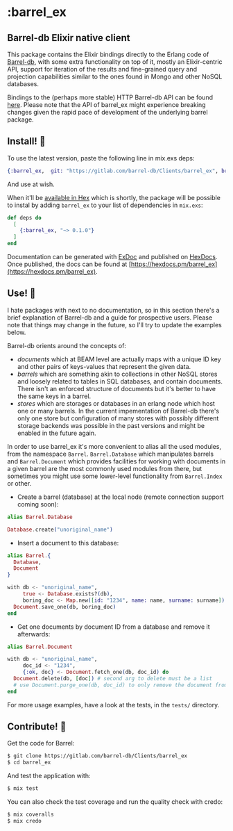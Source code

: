 # :barrel_ex

## Barrel-db Elixir native client

This package contains the Elixir bindings directly to the Erlang code of
[Barrel-db](https://barrel-db.org/),
with some extra functionality on top of it, mostly an Elixir-centric API,
support for iteration of the results and fine-grained query and projection
capabilities similar to the ones found in Mongo and other NoSQL databases.

Bindings to the (perhaps more stable) HTTP Barrel-db API can be found [here](https://gitlab.com/barrel-db/Clients/barrel_ex_http). Please note that
the API of barrel_ex might experience breaking changes given the rapid pace
of development of the underlying barrel package.

## Install! :wave:

To use the latest version, paste the following line in mix.exs deps:

```elixir
{:barrel_ex,  git: "https://gitlab.com/barrel-db/Clients/barrel_ex", branch: "develop"}
```

And use at wish.

When it'll be [available in Hex](https://hex.pm/docs/publish) which is shortly, the package will be possible to instal
by adding `barrel_ex` to your list of dependencies in `mix.exs`:

```elixir
def deps do
  [
    {:barrel_ex, "~> 0.1.0"}
  ]
end
```

Documentation can be generated with [ExDoc](https://github.com/elixir-lang/ex_doc)
and published on [HexDocs](https://hexdocs.pm). Once published, the docs can
be found at [https://hexdocs.pm/barrel_ex](https://hexdocs.pm/barrel_ex).

## Use! :muscle:


I hate packages with next to no documentation, so in this section there's a brief 
explanation of Barrel-db and a guide 
for prospective users. Please note that things may change in
the future, so I'll try to update the examples below.

Barrel-db orients around the concepts of:

+ *documents* which at BEAM level are actually maps with a unique ID key and
other pairs of keys-values that represent the given data.
+ *barrels* which are something akin to collections
in other NoSQL stores and loosely related to tables in SQL databases, and contain documents. There isn't an enforced structure of documents but it's better to have the same keys in a barrel.
+ *stores* which are storages or databases in an erlang node which host one or many
barrels. In the current impementation of Barrel-db there's only one store but configuration of many stores with possibly different storage backends was possible in the past versions and might be enabled in the future again.

In order to use barrel_ex it's more convenient to alias all the
used modules, from the namespace `Barrel`.
`Barrel.Database` which manipulates barrels and `Barrel.Document` which provides facilities for working with documents in a given barrel are the most commonly used modules from there,
but sometimes you might use some lower-level functionality from `Barrel.Index` or other.

- Create a barrel (database) at the local node (remote connection support coming soon):

```elixir
alias Barrel.Database

Database.create("unoriginal_name")
```

- Insert a document to this database:

```elixir
alias Barrel.{
  Database,
  Document
}

with db <- "unoriginal_name",
     true <- Database.exists?(db),
     boring_doc <- Map.new([id: "1234", name: name, surname: surname]) do
  Document.save_one(db, boring_doc)
end
```

- Get one documents by document ID from a database and remove it afterwards:

```elixir
alias Barrel.Document

with db <- "unoriginal_name",
     doc_id <- "1234",
     {:ok, doc} <- Document.fetch_one(db, doc_id) do
  Document.delete(db, [doc]) # second arg to delete must be a list
  # use Document.purge_one(db, doc_id) to only remove the document from the local filesystem
end
```

For more usage examples, have a look at the tests, in the `tests/` directory.

## Contribute! :rocket:

Get the code for Barrel:

```bash
$ git clone https://gitlab.com/barrel-db/Clients/barrel_ex
$ cd barrel_ex
```

And test the application with:

```bash
$ mix test
```

You can also check the test coverage and run the quality check with credo:

```bash
$ mix coveralls
$ mix credo
```
